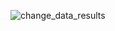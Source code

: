 ![change_data_results](https://github.com/user-attachments/assets/40ca5d2c-83c3-4887-8d18-83e49e797d22)

